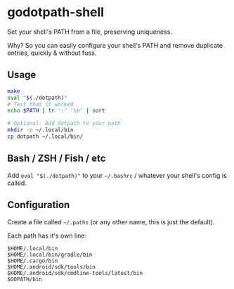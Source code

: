 # godotpath-shell
Set your shell's PATH from a file, preserving uniqueness.

Why? So you can easily configure your shell's PATH and remove duplicate entries, quickly & without fuss.

## Usage

```bash
make
eval "$(./dotpath)"
# Test that it worked
echo $PATH | tr ':' '\n' | sort

# Optional: Add dotpath to your path
mkdir -p ~/.local/bin
cp dotpath ~/.local/bin/
```

## Bash / ZSH / Fish / etc

Add `eval "$(./dotpath)"` to your `~/.bashrc` / whatever your shell's config is called.

## Configuration

Create a file called `~/.paths` (or any other name, this is just the default).

Each path has it's own line:
```
$HOME/.local/bin
$HOME/.local/bin/gradle/bin
$HOME/.cargo/bin
$HOME/.android/sdk/tools/bin
$HOME/.android/sdk/cmdline-tools/latest/bin
$GOPATH/bin
```
